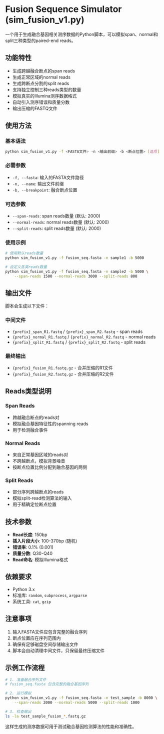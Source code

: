 # Fusion Sequence Simulator (sim_fusion_v1.py)

一个用于生成融合基因相关测序数据的Python脚本，可以模拟span、normal和split三种类型的paired-end reads。

## 功能特性

- 生成跨越融合断点的span reads
- 生成正常区域的normal reads  
- 生成跨断点分割的split reads
- 支持独立控制三种reads类型的数量
- 模拟真实的Illumina测序数据格式
- 自动引入测序错误和质量分数
- 输出压缩的FASTQ文件

## 使用方法

### 基本语法
```bash
python sim_fusion_v1.py -f <FASTA文件> -n <输出前缀> -b <断点位置> [选项]
```

### 必需参数
- `-f, --fasta`: 输入的FASTA文件路径
- `-n, --name`: 输出文件前缀
- `-b, --breakpoint`: 融合断点位置

### 可选参数
- `--span-reads`: span reads数量 (默认: 2000)
- `--normal-reads`: normal reads数量 (默认: 2000)
- `--split-reads`: split reads数量 (默认: 2000)

### 使用示例

```bash
# 使用默认reads数量
python sim_fusion_v1.py -f fusion_seq.fasta -n sample1 -b 5000

# 自定义各类reads数量
python sim_fusion_v1.py -f fusion_seq.fasta -n sample2 -b 5000 \
    --span-reads 1500 --normal-reads 3000 --split-reads 800
```

## 输出文件

脚本会生成以下文件：

### 中间文件
- `{prefix}_span_R1.fastq` / `{prefix}_span_R2.fastq` - span reads
- `{prefix}_normal_R1.fastq` / `{prefix}_normal_R2.fastq` - normal reads
- `{prefix}_split_R1.fastq` / `{prefix}_split_R2.fastq` - split reads

### 最终输出
- `{prefix}_fusion_R1.fastq.gz` - 合并压缩的R1文件
- `{prefix}_fusion_R2.fastq.gz` - 合并压缩的R2文件

## Reads类型说明

### Span Reads
- 跨越融合断点的reads对
- 模拟融合基因特征性的spanning reads
- 用于检测融合事件

### Normal Reads  
- 来自正常基因区域的reads对
- 不跨越断点，模拟背景噪音
- 按断点位置比例分配到融合基因的两侧

### Split Reads
- 部分序列跨越断点的reads
- 模拟split-read检测算法的输入
- 用于精确定位断点位置

## 技术参数

- **Read长度**: 150bp
- **插入片段大小**: 100-370bp (随机)
- **错误率**: 0.1% (0.001)
- **质量分数**: Q30-Q40
- **Read命名**: 模拟Illumina格式

## 依赖要求

- Python 3.x
- 标准库: `random`, `subprocess`, `argparse`
- 系统工具: `cat`, `gzip`

## 注意事项

1. 输入FASTA文件应包含完整的融合序列
2. 断点位置应在序列范围内
3. 确保有足够磁盘空间存储输出文件
4. 脚本会自动清理中间文件，只保留最终压缩文件

## 示例工作流程

```bash
# 1. 准备融合序列文件
# fusion_seq.fasta 包含完整的融合基因序列

# 2. 运行模拟
python sim_fusion_v1.py -f fusion_seq.fasta -n test_sample -b 8000 \
    --span-reads 2000 --normal-reads 5000 --split-reads 1000

# 3. 检查输出
ls -la test_sample_fusion_*.fastq.gz
```

这样生成的测序数据可用于测试融合基因检测算法的性能和准确性。